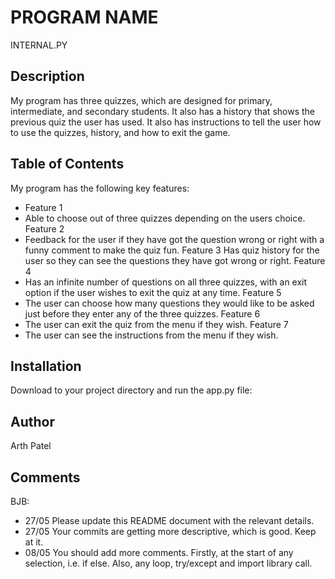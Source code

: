 # PROGRAM NAME
INTERNAL.PY


## Description

My program has three quizzes, which are designed for primary, intermediate, and secondary students.
It also has a history that shows the previous quiz the user has used. It also has instructions to tell the
user how to use the quizzes, history, and how to exit the game.

## Table of Contents

My program has the following key features:
- Feature 1
- Able to choose out of three quizzes depending on the users choice.
Feature 2
- Feedback for the user if they have got the question wrong or right with a funny comment to make the quiz fun.
Feature 3
Has quiz history for the user so they can see the questions they have got wrong or right.
Feature 4
- Has an infinite number of questions on all three quizzes, with an exit option if the user wishes to exit the quiz at
any time.
Feature 5
- The user can choose how many questions they would like to be asked just before they enter any of the three quizzes.
Feature 6
 - The user can exit the quiz from the menu if they wish.
 Feature 7
 - The user can see the instructions from the menu if they wish.




## Installation

Download to your project directory and run the app.py file:


## Author

Arth Patel

## Comments

BJB:
- 27/05 Please update this README document with the relevant details.
- 27/05 Your commits are getting more descriptive, which is good.  Keep at it.
- 08/05 You should add more comments. Firstly, at the start of any selection, i.e. if else.  Also, any loop, try/except and import library call.    
